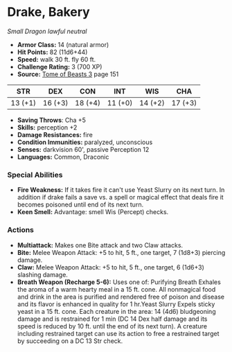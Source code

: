# Drake, Bakery

*Small* *Dragon* *lawful neutral*

- **Armor Class:** 14 (natural armor)
- **Hit Points:** 82 (11d6+44)
- **Speed:** walk 30 ft. fly 60 ft.
- **Challenge Rating:** 3 (700 XP)
- **Source:** [Tome of Beasts 3](https://koboldpress.com/kpstore/product/tome-of-beasts-3-for-5th-edition/) page 151

| STR | DEX | CON | INT | WIS | CHA |
| --- | --- | --- | --- | --- | --- |
| 13 (+1) | 16 (+3) | 18 (+4) | 11 (+0) | 14 (+2) | 17 (+3) |

- **Saving Throws**: Cha +5
- **Skills:** perception +2
- **Damage Resistances:** fire
- **Condition Immunities:** paralyzed, unconscious
- **Senses:** darkvision 60', passive Perception 12
- **Languages:** Common, Draconic

### Special Abilities

- **Fire Weakness:** If it takes fire it can't use Yeast Slurry on its next turn. In addition if drake fails a save vs. a spell or magical effect that deals fire it becomes poisoned until end of its next turn.
- **Keen Smell:** Advantage: smell Wis (Percept) checks.

### Actions

- **Multiattack:** Makes one Bite attack and two Claw attacks.
- **Bite:** Melee Weapon Attack: +5 to hit, 5 ft., one target, 7 (1d8+3) piercing damage.
- **Claw:** Melee Weapon Attack: +5 to hit, 5 ft., one target, 6 (1d6+3) slashing damage.
- **Breath Weapon (Recharge 5-6):** Uses one of: Purifying Breath Exhales the aroma of a warm hearty meal in a 15 ft. cone. All nonmagical food and drink in the area is purified and rendered free of poison and disease and its flavor is enhanced in quality for 1 hr.Yeast Slurry Expels sticky yeast in a 15 ft. cone. Each creature in the area: 14 (4d6) bludgeoning damage and is restrained for 1 min (DC 14 Dex half damage and its speed is reduced by 10 ft. until the end of its next turn). A creature including restrained target can use its action to free a restrained target by succeeding on a DC 13 Str check.


